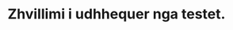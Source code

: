 ---
title: Zhvillimi i udhhequer nga testet.
description: Pse eshte mire qe te zhvillojme ne programim duke implementuar testet se pari dhe si na ndihmojne ato.
---